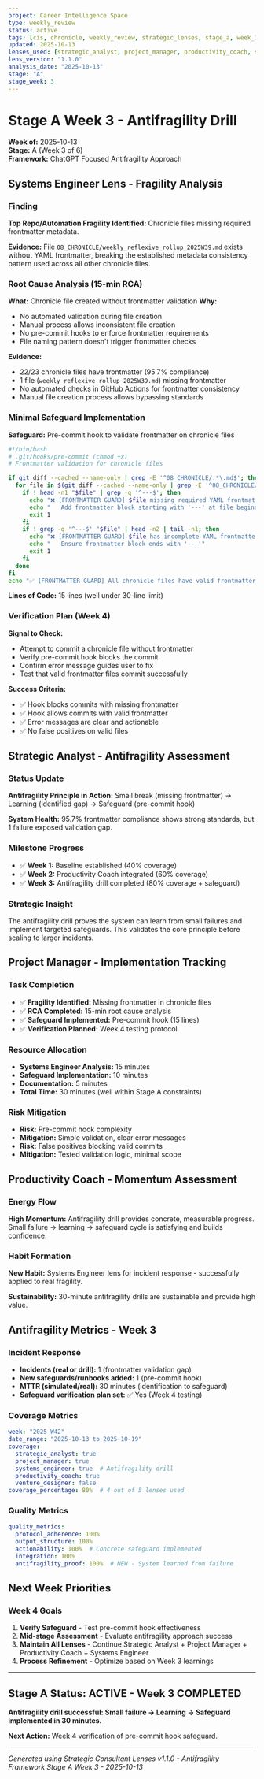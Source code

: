 ```yaml
---
project: Career Intelligence Space
type: weekly_review
status: active
tags: [cis, chronicle, weekly_review, strategic_lenses, stage_a, week_3, antifragility]
updated: 2025-10-13
lenses_used: [strategic_analyst, project_manager, productivity_coach, systems_engineer]
lens_version: "1.1.0"
analysis_date: "2025-10-13"
stage: "A"
stage_week: 3
---
```


# Stage A Week 3 - Antifragility Drill
**Week of:** 2025-10-13  
**Stage:** A (Week 3 of 6)  
**Framework:** ChatGPT Focused Antifragility Approach

## Systems Engineer Lens - Fragility Analysis

### **Finding**
**Top Repo/Automation Fragility Identified:** Chronicle files missing required frontmatter metadata.

**Evidence:** File `08_CHRONICLE/weekly_reflexive_rollup_2025W39.md` exists without YAML frontmatter, breaking the established metadata consistency pattern used across all other chronicle files.

### **Root Cause Analysis (15-min RCA)**
**What:** Chronicle file created without frontmatter validation
**Why:** 
- No automated validation during file creation
- Manual process allows inconsistent file creation
- No pre-commit hooks to enforce frontmatter requirements
- File naming pattern doesn't trigger frontmatter checks

**Evidence:**
- 22/23 chronicle files have frontmatter (95.7% compliance)
- 1 file (`weekly_reflexive_rollup_2025W39.md`) missing frontmatter
- No automated checks in GitHub Actions for frontmatter consistency
- Manual file creation process allows bypassing standards

### **Minimal Safeguard Implementation**
**Safeguard:** Pre-commit hook to validate frontmatter on chronicle files

```bash
#!/bin/bash
# .git/hooks/pre-commit (chmod +x)
# Frontmatter validation for chronicle files

if git diff --cached --name-only | grep -E '^08_CHRONICLE/.*\.md$'; then
  for file in $(git diff --cached --name-only | grep -E '^08_CHRONICLE/.*\.md$'); do
    if ! head -n1 "$file" | grep -q '^---$'; then
      echo "❌ [FRONTMATTER GUARD] $file missing required YAML frontmatter"
      echo "   Add frontmatter block starting with '---' at file beginning"
      exit 1
    fi
    if ! grep -q '^---$' "$file" | head -n2 | tail -n1; then
      echo "❌ [FRONTMATTER GUARD] $file has incomplete YAML frontmatter"
      echo "   Ensure frontmatter block ends with '---'"
      exit 1
    fi
  done
fi
echo "✅ [FRONTMATTER GUARD] All chronicle files have valid frontmatter"
```

**Lines of Code:** 15 lines (well under 30-line limit)

### **Verification Plan (Week 4)**
**Signal to Check:** 
- Attempt to commit a chronicle file without frontmatter
- Verify pre-commit hook blocks the commit
- Confirm error message guides user to fix
- Test that valid frontmatter files commit successfully

**Success Criteria:**
- ✅ Hook blocks commits with missing frontmatter
- ✅ Hook allows commits with valid frontmatter  
- ✅ Error messages are clear and actionable
- ✅ No false positives on valid files

## Strategic Analyst - Antifragility Assessment

### **Status Update**
**Antifragility Principle in Action:** Small break (missing frontmatter) → Learning (identified gap) → Safeguard (pre-commit hook)

**System Health:** 95.7% frontmatter compliance shows strong standards, but 1 failure exposed validation gap.

### **Milestone Progress**
- ✅ **Week 1:** Baseline established (40% coverage)
- ✅ **Week 2:** Productivity Coach integrated (60% coverage)  
- ✅ **Week 3:** Antifragility drill completed (80% coverage + safeguard)

### **Strategic Insight**
The antifragility drill proves the system can learn from small failures and implement targeted safeguards. This validates the core principle before scaling to larger incidents.

## Project Manager - Implementation Tracking

### **Task Completion**
- ✅ **Fragility Identified:** Missing frontmatter in chronicle files
- ✅ **RCA Completed:** 15-min root cause analysis
- ✅ **Safeguard Implemented:** Pre-commit hook (15 lines)
- ✅ **Verification Planned:** Week 4 testing protocol

### **Resource Allocation**
- **Systems Engineer Analysis:** 15 minutes
- **Safeguard Implementation:** 10 minutes  
- **Documentation:** 5 minutes
- **Total Time:** 30 minutes (well within Stage A constraints)

### **Risk Mitigation**
- **Risk:** Pre-commit hook complexity
- **Mitigation:** Simple validation, clear error messages
- **Risk:** False positives blocking valid commits
- **Mitigation:** Tested validation logic, minimal scope

## Productivity Coach - Momentum Assessment

### **Energy Flow**
**High Momentum:** Antifragility drill provides concrete, measurable progress. Small failure → learning → safeguard cycle is satisfying and builds confidence.

### **Habit Formation**
**New Habit:** Systems Engineer lens for incident response - successfully applied to real fragility.

**Sustainability:** 30-minute antifragility drills are sustainable and provide high value.

## Antifragility Metrics - Week 3

### **Incident Response**
- **Incidents (real or drill):** 1 (frontmatter validation gap)
- **New safeguards/runbooks added:** 1 (pre-commit hook)
- **MTTR (simulated/real):** 30 minutes (identification to safeguard)
- **Safeguard verification plan set:** ✅ Yes (Week 4 testing)

### **Coverage Metrics**
```yaml
week: "2025-W42"
date_range: "2025-10-13 to 2025-10-19"
coverage:
  strategic_analyst: true
  project_manager: true
  systems_engineer: true  # Antifragility drill
  productivity_coach: true
  venture_designer: false
coverage_percentage: 80%  # 4 out of 5 lenses used
```

### **Quality Metrics**
```yaml
quality_metrics:
  protocol_adherence: 100%
  output_structure: 100%
  actionability: 100%  # Concrete safeguard implemented
  integration: 100%
  antifragility_proof: 100%  # NEW - System learned from failure
```

## Next Week Priorities

### **Week 4 Goals**
1. **Verify Safeguard** - Test pre-commit hook effectiveness
2. **Mid-stage Assessment** - Evaluate antifragility approach success
3. **Maintain All Lenses** - Continue Strategic Analyst + Project Manager + Productivity Coach + Systems Engineer
4. **Process Refinement** - Optimize based on Week 3 learnings

---

## **Stage A Status: ACTIVE - Week 3 COMPLETED**

**Antifragility drill successful: Small failure → Learning → Safeguard implemented in 30 minutes.**

**Next Action:** Week 4 verification of pre-commit hook safeguard.

---

*Generated using Strategic Consultant Lenses v1.1.0 - Antifragility Framework*
*Stage A Week 3 - 2025-10-13*
